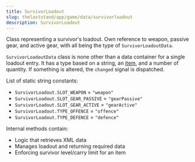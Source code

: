 ```yaml
---
title: SurvivorLoadout
slug: thelaststand/app/game/data/survivorloadout
description: SurvivorLoadout
---
```


Class representing a survivor's loadout. Own reference to weapon, passive gear, and active gear, with all being the type of `SurvivorLoadoutData`.

`SurvivorLoadoutData` class is none other than a data container for a single loadout entry. It has a type based on a string, an [item](/thelaststand/app/game/data/item), and a number of quantity. If something is altered, the `changed` signal is dispatched.

List of static string constants:

- `SurvivorLoadout.SLOT_WEAPON` = `"weapon"`
- `SurvivorLoadout.SLOT_GEAR_PASSIVE` = `"gearPassive"`
- `SurvivorLoadout.SLOT_GEAR_ACTIVE` = `"gearActive"`
- `SurvivorLoadout.TYPE_OFFENCE` = `"offence"`
- `SurvivorLoadout.TYPE_DEFENCE` = `"defence"`

Internal methods contain:

- Logic that retrieves XML data
- Manages loadout and returning required data
- Enforcing survivor level/carry limit for an item
